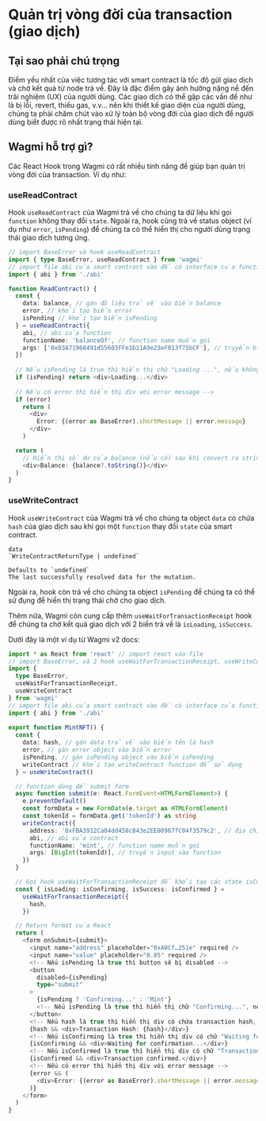 # Quản trị vòng đời của transaction (giao dịch)

## Tại sao phải chú trọng
Điểm yếu nhất của việc tương tác với smart contract là tốc độ gửi giao dịch và chờ kết quả từ node trả về. Đây là đặc điểm gây ảnh hưởng nặng nề đến trải nghiệm (UX) của người dùng. Các giao dịch có thể gặp các vấn đề như là bị lỗi, revert, thiếu gas, v.v... nên khi thiết kế giao diện của người dùng, chúng ta phải chăm chút vào xử lý toàn bộ vòng đời của giao dịch để người dùng biết được rõ nhất trạng thái hiện tại.

## Wagmi hỗ trợ gì?
Các React Hook trong Wagmi có rất nhiều tính năng để giúp bạn quản trị vòng đời của transaction. Ví dụ như:

### useReadContract
Hook `useReadContract` của Wagmi trả về cho chúng ta dữ liệu khi gọi `function` không thay đổi `state`. Ngoài ra, hook cũng trả về status object (ví dụ như `error`, `isPending`) để chúng ta có thể hiển thị cho người dùng trạng thái giao dịch tương ứng.

```ts
// import BaseError và hook useReadContract
import { type BaseError, useReadContract } from 'wagmi'
// import file abi của smart contract vào để có interface của function
import { abi } from './abi'

function ReadContract() {
  const { 
    data: balance, // gán dữ liệu trả về vào biến balance
    error, // khởi tạo biến error
    isPending // khởi tạo biến isPending
  } = useReadContract({
    abi, // abi của function
    functionName: 'balanceOf', // function name muốn gọi
    args: ['0x03A71968491d55603FFe1b11A9e23eF013f75bCF'], // truyền biến vào cho function
  })
  
  // Nếu isPending là true thì hiển thị chữ "Loading ...", nếu không thì biến mất
  if (isPending) return <div>Loading...</div> 
  
  // Nếu có error thì hiển thị div với error message --> 
  if (error) 
    return ( 
      <div>
        Error: {(error as BaseError).shortMessage || error.message} 
      </div> 
    )  

  return (
    // Hiển thị số dư của balance (nếu có) sau khi convert ra string format
    <div>Balance: {balance?.toString()}</div>
  )
}
```

### useWriteContract
Hook `useWriteContract` của Wagmi trả về cho chúng ta object `data` có chứa `hash` của giao dịch sau khi gọi một `function` thay đổi `state` của smart contract.

```
data
`WriteContractReturnType | undefined`

Defaults to `undefined`
The last successfully resolved data for the mutation.
```

Ngoài ra, hook còn trả về cho chúng ta object `isPending` để chúng ta có thể sử đụng để hiển thị trạng thái chờ cho giao dịch.

Thêm nữa, Wagmi còn cung cấp thêm `useWaitForTransactionReceipt` hook để chúng ta chờ kết quả giao dịch với 2 biến trả về là `isLoading`, `isSuccess`.

Dưới đây là một ví dụ từ Wagmi v2 docs:

```ts
import * as React from 'react' // import react vào file
// import BaseError, và 2 hook useWaitForTransactionReceipt, useWriteContract từ thư viện wagmi
import { 
  type BaseError, 
  useWaitForTransactionReceipt, 
  useWriteContract 
} from 'wagmi'
// import file abi của smart contract vào để có interface của function
import { abi } from './abi'
 
export function MintNFT() {
  const { 
    data: hash, // gán data trả về vào biến tên là hash
    error, // gán error object vào biến error
    isPending, // gán isPending object vào biến isPending
    writeContract // khởi tạo writeContract function để sử dụng
  } = useWriteContract() 

  // function dùng để submit form
  async function submit(e: React.FormEvent<HTMLFormElement>) { 
    e.preventDefault() 
    const formData = new FormData(e.target as HTMLFormElement) 
    const tokenId = formData.get('tokenId') as string 
    writeContract({
      address: '0xFBA3912Ca04dd458c843e2EE08967fC04f3579c2', // địa chỉ của contract
      abi, // abi của contract
      functionName: 'mint', // function name muốn gọi
      args: [BigInt(tokenId)], // truyền input vào function
    })
  } 

  // Gọi hook useWaitForTransactionReceipt để khởi tạo các state isConfirming và isConfirmed
  const { isLoading: isConfirming, isSuccess: isConfirmed } = 
    useWaitForTransactionReceipt({ 
      hash, 
    }) 

  // Return format của React
  return (
    <form onSubmit={submit}>
      <input name="address" placeholder="0xA0Cf…251e" required />
      <input name="value" placeholder="0.05" required />
      <!-- Nếu isPending là true thì button sẽ bị disabled -->
      <button 
        disabled={isPending} 
        type="submit"
      >
        {isPending ? 'Confirming...' : 'Mint'} 
        <!-- Nếu isPending là true thì hiển thị chữ "Confirming...", nếu không thì hiển thị chữ "Mint" -->
      </button>
      <!-- Nếu hash là true thì hiển thị div có chứa transaction hash, không thì biến mất -->
      {hash && <div>Transaction Hash: {hash}</div>}
      <!-- Nếu isConfirming là true thì hiển thị div có chữ "Waiting for confirmation..." -->
      {isConfirming && <div>Waiting for confirmation...</div>} 
      <!-- Nếu isConfirmed là true thì hiển thị div có chữ "Transaction confirmed." -->
      {isConfirmed && <div>Transaction confirmed.</div>}
      <!-- Nếu có error thì hiển thị div với error message -->
      {error && ( 
        <div>Error: {(error as BaseError).shortMessage || error.message}</div> 
      )} 
    </form>
  )
}
```